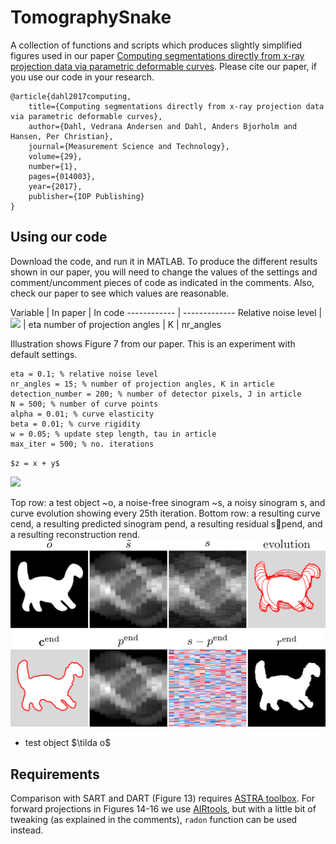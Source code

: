 # TomographySnake

A collection of functions and scripts which produces slightly simplified figures used in
our paper
[Computing segmentations directly from x-ray projection data via parametric deformable curves](https://iopscience.iop.org/article/10.1088/1361-6501/aa950e/meta). Please cite our paper, if you use our code in your research.

    @article{dahl2017computing,
        title={Computing segmentations directly from x-ray projection data via parametric deformable curves},
        author={Dahl, Vedrana Andersen and Dahl, Anders Bjorholm and Hansen, Per Christian},
        journal={Measurement Science and Technology},
        volume={29},
        number={1},
        pages={014003},
        year={2017},
        publisher={IOP Publishing}
    }

## Using our code

Download the code, and run it in MATLAB. To produce the different results shown in our paper, you will need to change the
values of the settings and comment/uncomment pieces of code as indicated in the comments. Also, check our paper to see which values are reasonable.

Variable | In paper | In code
------------ | -------------
Relative noise level | <img src="https://render.githubusercontent.com/render/math?math=\eta"> | eta
number of projection angles | K | nr_angles

Illustration shows Figure 7 from our paper. This is an experiment with default settings.
    
    eta = 0.1; % relative noise level
    nr_angles = 15; % number of projection angles, K in article
    detection_number = 200; % number of detector pixels, J in article
    N = 500; % number of curve points
    alpha = 0.01; % curve elasticity
    beta = 0.01; % curve rigidity
    w = 0.05; % update step length, tau in article
    max_iter = 500; % no. iterations

`$z = x + y$`

<img src="https://render.githubusercontent.com/render/math?math=e^{i \pi} = -1">

Top
row: a test object ~o, a noise-free sinogram ~s, a noisy sinogram s,
and curve evolution showing every 25th iteration. Bottom row:
a resulting curve cend, a resulting predicted sinogram pend, a
resulting residual s􀀀pend, and a resulting reconstruction rend.
![Figure 7](/images/Figure7.png)

* test object $\tilda o$


## Requirements

Comparison with SART and DART (Figure 13) requires
[ASTRA toolbox](https://www.astra-toolbox.com/).
For forward projections in Figures 14-16 we use
[AIRtools](http://www.imm.dtu.dk/~pcha/AIRtoolsII/index.html),
but with a little bit of tweaking (as explained in the
comments), `radon` function can be used instead.


